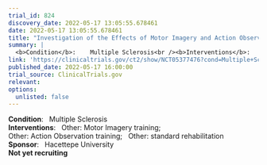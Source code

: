 ```yaml
---
trial_id: 824
discovery_date: 2022-05-17 13:05:55.678461
date: 2022-05-17 13:05:55.678461
title: "Investigation of the Effects of Motor Imagery and Action Observation Training in Individuals With Multiple Sclerosis"
summary: |
  <b>Condition</b>:    Multiple Sclerosis<br /><b>Interventions</b>:    Other: Motor Imagery training;   Other: Action Observation training;   Other: standard rehabilitation<br /><b>Sponsor</b>:    Hacettepe University<br /><b>Not yet recruiting</b>
link: 'https://clinicaltrials.gov/ct2/show/NCT05377476?cond=Multiple+Sclerosis&sfpd_d=14&sel_rss=new14'
published_date: 2022-05-17 16:00:00
trial_source: ClinicalTrials.gov
relevant: 
options:
  unlisted: false
---
```

<b>Condition</b>:    Multiple Sclerosis<br /><b>Interventions</b>:    Other: Motor Imagery training;   Other: Action Observation training;   Other: standard rehabilitation<br /><b>Sponsor</b>:    Hacettepe University<br /><b>Not yet recruiting</b>